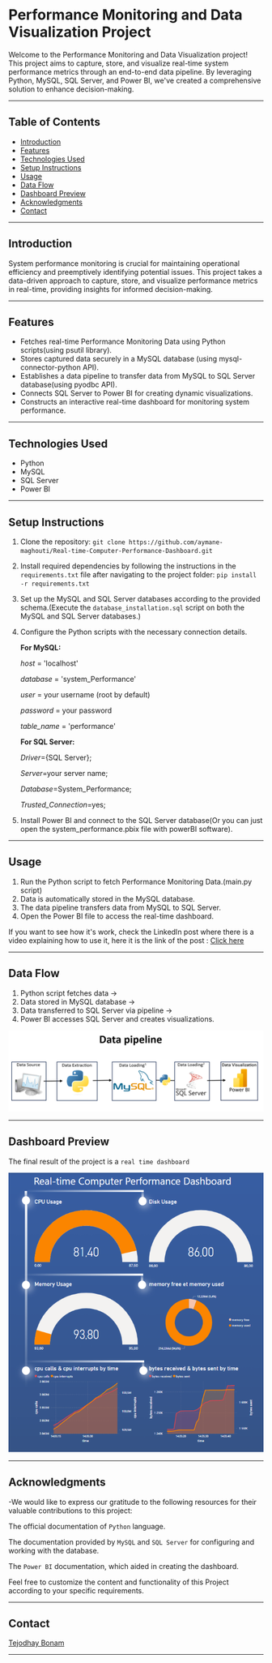 # Performance Monitoring and Data Visualization Project

Welcome to the Performance Monitoring and Data Visualization project! This project aims to capture, store, and visualize real-time system performance metrics through an end-to-end data pipeline. By leveraging Python, MySQL, SQL Server, and Power BI, we've created a comprehensive solution to enhance decision-making.

----
## Table of Contents

- [Introduction](#introduction)
- [Features](#features)
- [Technologies Used](#technologies-used)
- [Setup Instructions](#setup-instructions)
- [Usage](#usage)
- [Data Flow](#data-flow)
- [Dashboard Preview](#dashboard-preview)
- [Acknowledgments](#acknowledgments)
- [Contact](#contact)

----
## Introduction

System performance monitoring is crucial for maintaining operational efficiency and preemptively identifying potential issues. This project takes a data-driven approach to capture, store, and visualize performance metrics in real-time, providing insights for informed decision-making.

---
## Features

- Fetches real-time Performance Monitoring Data using Python scripts(using psutil library).
- Stores captured data securely in a MySQL database (using mysql-connector-python API).
- Establishes a data pipeline to transfer data from MySQL to SQL Server database(using pyodbc API).
- Connects SQL Server to Power BI for creating dynamic visualizations.
- Constructs an interactive real-time dashboard for monitoring system performance.

---
## Technologies Used

- Python
- MySQL
- SQL Server
- Power BI

---
## Setup Instructions

1. Clone the repository: `git clone https://github.com/aymane-maghouti/Real-time-Computer-Performance-Dashboard.git`
2. Install required dependencies by following the instructions in the `requirements.txt` file after navigating to the project folder:
`pip install -r requirements.txt`
3. Set up the MySQL and SQL Server databases according to the provided schema.(Execute the `database_installation.sql` script on both the MySQL and SQL Server databases.)
4. Configure the Python scripts with the necessary connection details.

    **For MySQL:**

    *host* = 'localhost'

    *database* = 'system_Performance'

    *user* = your username (root by default)

    *password* = your password

    *table_name* = 'performance'

    **For SQL Server:**

    *Driver*={SQL Server};

    *Server*=your server name;

    *Database*=System_Performance;

    *Trusted_Connection*=yes;


5. Install Power BI and connect to the SQL Server database(Or you can just open the system_performance.pbix file with powerBI software).

---
## Usage

1. Run the Python script to fetch Performance Monitoring Data.(main.py script)
2. Data is automatically stored in the MySQL database.
3. The data pipeline transfers data from MySQL to SQL Server.
4. Open the Power BI file to access the real-time dashboard.

If you want to see how it's work, check the LinkedIn post where there is a video explaining how to use it, here it is the link of the post : <a href="" target="_blank">Click here</a>

---
## Data Flow

1. Python script fetches data →
2. Data stored in MySQL database →
3. Data transferred to SQL Server via pipeline →
4. Power BI accesses SQL Server and creates visualizations.

![Screenshot of the Real-time Dashboard](/images/workFlow.png)

---
## Dashboard Preview

The final result of the project is a `real time dashboard`

![Screenshot of the Real-time Dashboard](/images/system_performance.png)

---
## Acknowledgments
-We would like to express our gratitude to the following resources for their valuable contributions to this project:

The official documentation of `Python` language.

The documentation provided by `MySQL` and `SQL Server` for configuring and working with the database.

The `Power BI` documentation, which aided in creating the dashboard.


Feel free to customize the content and functionality of this Project according to your specific requirements.

---
## Contact
<a href="https://www.linkedin.com/in/tejodhay-bonam-66b3661b0/" target="_blank">Tejodhay Bonam</a><br>


---
